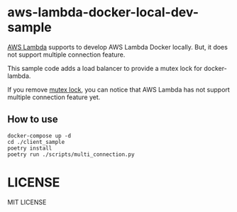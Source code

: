 # aws-lambda-docker-local-dev-sample

[AWS Lambda](https://github.com/lambci/docker-lambda) supports to develop AWS Lambda Docker locally.
But, it does not support multiple connection feature.

This sample code adds a load balancer to provide a mutex lock for docker-lambda.

If you remove [mutex lock](https://github.com/curekoshimizu/aws-lambda-docker-local-dev-sample/blob/main/docker_src/balancer/balancer/api.py#L13),
you can notice that AWS Lambda has not support multiple connection feature yet.


## How to use

```
docker-compose up -d
cd ./client_sample
poetry install
poetry run ./scripts/multi_connection.py
```


# LICENSE

MIT LICENSE
